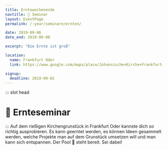 ```yaml
---
title: Erntewochenende
navtitle: 🍎 Seminar
layout: EventPage
permalink: /:year/seminare/ernten/

date: 2019-09-06
date_end: 2019-09-08

excerpt: "Die Ernte ist groß"

location:
  name: Frankfurt Oder
  link: https://www.google.com/maps/place/Johannische+Kirche+Frankfurt+Oder/@52.34792,14.4923613,17z/data=!3m1!4b1!4m5!3m4!1s0x4707990676283145:0x63fd09d750eb33c9!8m2!3d52.34792!4d14.49455

signup:
  deadline: 2019-09-02
---
```


::: slot head

# :sunflower: Ernte&shy;seminar

:::
Auf dem rießigen Kirchengrunstück in Frankfurt Oder kannste dich so richtig ausprobieren. Es kann geerntet werden, es können Ideen gesammelt werden, welche Projekte man auf dem Grunstück umsetzen will und man kann sich entspannen.
Der Pool 🛁 steht bereit. Sei dabei!
